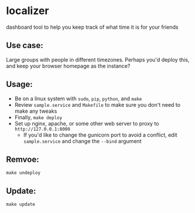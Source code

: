 # localizer
dashboard tool to help you keep track of what time it is for your friends

## Use case:
Large groups with people in different timezones. Perhaps you'd deploy this, and keep your browser homepage as the instance?

## Usage:
* Be on a linux system with `sudo`, `pip`, `python`, and `make`
* Review `sample.service` and `Makefile` to make sure you don't need to make any tweaks
* Finally, `make deploy`
* Set up nginx, apache, or some other web server to proxy to `http://127.0.0.1:8000`
    * If you'd like to change the gunicorn port to avoid a conflict, edit `sample.service` and change the `--bind` argument
## Remvoe:
`make undeploy`

## Update:
`make update`